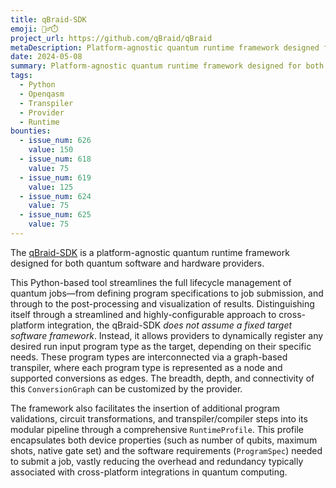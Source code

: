 ```yaml
---
title: qBraid-SDK
emoji: 🏃‍♂️⏱️
project_url: https://github.com/qBraid/qBraid
metaDescription: Platform-agnostic quantum runtime framework designed for both quantum software and hardware providers.
date: 2024-05-08
summary: Platform-agnostic quantum runtime framework designed for both quantum software and hardware providers.
tags:
  - Python
  - Openqasm
  - Transpiler
  - Provider
  - Runtime
bounties:
  - issue_num: 626
    value: 150
  - issue_num: 618
    value: 75
  - issue_num: 619
    value: 125
  - issue_num: 624
    value: 75
  - issue_num: 625
    value: 75
---
```


The [qBraid-SDK](https://github.com/qBraid/qBraid) is a platform-agnostic quantum runtime framework designed for both quantum software and hardware providers.

This Python-based tool streamlines the full lifecycle management of quantum jobs&mdash;from defining program specifications to job submission, and through to the post-processing and visualization of results. Distinguishing itself through a streamlined and highly-configurable approach to cross-platform integration, the qBraid-SDK *does not assume a fixed target software framework*. Instead, it allows providers to dynamically register any desired run input program type as the target, depending on their specific needs. These program types are interconnected via a graph-based transpiler, where each program type is represented as a node and supported conversions as edges. The breadth, depth, and connectivity of this `ConversionGraph` can be customized by the provider.

The framework also facilitates the insertion of additional program validations, circuit transformations, and transpiler/compiler steps into its modular pipeline through a comprehensive `RuntimeProfile`. This profile encapsulates both device properties (such as number of qubits, maximum shots, native gate set) and the software requirements (`ProgramSpec`) needed to submit a job, vastly reducing the overhead and redundancy typically associated with cross-platform integrations in quantum computing.
